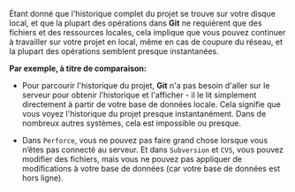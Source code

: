 Étant donné que l'historique complet du projet se trouve sur votre disque local,
et que la plupart des opérations dans **Git** ne requièrent que des fichiers et
des ressources locales, cela implique que vous pouvez continuer à travailler sur
votre projet en local, même en cas de coupure du réseau, et la plupart des
opérations semblent presque instantanées.

**Par exemple, à titre de comparaison:**
- Pour parcourir l'historique du projet, **Git** n'a pas besoin d'aller
  sur le serveur pour obtenir l'historique et l'afficher - il le lit
  simplement directement à partir de votre base de données locale. Cela signifie
  que vous voyez l'historique du projet presque instantanément.
  Dans de nombreux autres systèmes, cela est impossible ou presque.

- Dans `Perforce`, vous ne pouvez pas faire grand chose lorsque vous n’êtes pas
  connecté au serveur. Et dans `Subversion` et `CVS`, vous pouvez modifier des
  fichiers, mais vous ne pouvez pas appliquer de modifications à votre base de
  données (car votre base de données est hors ligne).
